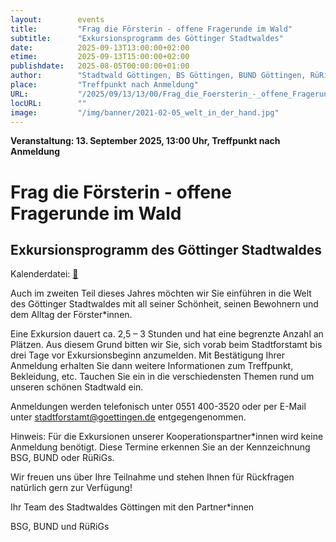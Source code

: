 ```yaml
---
layout:        events
title:         "Frag die Försterin - offene Fragerunde im Wald"
subtitle:      "Exkursionsprogramm des Göttinger Stadtwaldes"
date:          2025-09-13T13:00:00+02:00
etime:         2025-09-13T15:00:00+02:00
publishdate:   2025-08-05T00:00:00+01:00
author:        "Stadtwald Göttingen, BS Göttingen, BUND Göttingen, RüRiG"
place:         "Treffpunkt nach Anmeldung"
URL:           "/2025/09/13/13/00/Frag_die_Foersterin_-_offene_Fragerunde_im_Wald"
locURL:        ""
image:         "/img/banner/2021-02-05_welt_in_der_hand.jpg"
---
```


**Veranstaltung: 13. September 2025, 13:00 Uhr, Treffpunkt nach Anmeldung**

Frag die Försterin - offene Fragerunde im Wald
===========

Exkursionsprogramm des Göttinger Stadtwaldes
-----------


Kalenderdatei: [📆](/ics/2025-09-13_13-00_frag_die_foersterin_-_offene_fragerunde_im_wald.ics)


Auch im zweiten Teil dieses Jahres möchten wir Sie einführen in die Welt des
Göttinger Stadtwaldes mit all seiner Schönheit, seinen Bewohnern und dem
Alltag der Förster*innen.

Eine Exkursion dauert ca. 2,5 – 3 Stunden und hat eine begrenzte Anzahl an
Plätzen. Aus diesem Grund bitten wir Sie, sich vorab beim Stadtforstamt bis drei
Tage vor Exkursionsbeginn anzumelden. Mit Bestätigung Ihrer Anmeldung
erhalten Sie dann weitere Informationen zum Treffpunkt, Bekleidung, etc.
Tauchen Sie ein in die verschiedensten Themen rund um unseren schönen
Stadtwald ein. 

Anmeldungen werden telefonisch unter 0551 400-3520 oder per
E-Mail unter 
stadtforstamt@goettingen.de 
entgegengenommen.

Hinweis: Für die Exkursionen unserer Kooperationspartner*innen wird keine
Anmeldung benötigt. Diese Termine erkennen Sie an der Kennzeichnung BSG,
BUND oder RüRiGs.

Wir freuen uns über Ihre Teilnahme und stehen Ihnen für Rückfragen natürlich
gern zur Verfügung!

Ihr Team des Stadtwaldes Göttingen mit den Partner*innen

BSG, BUND und RüRiGs

